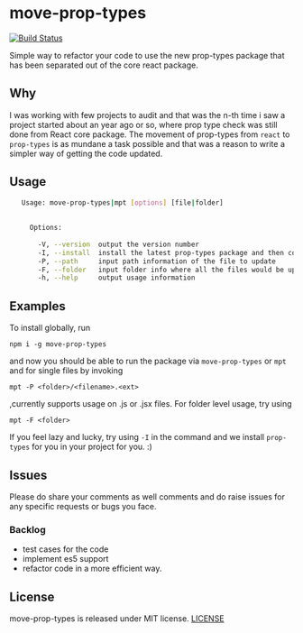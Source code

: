 # move-prop-types

[![Build Status](https://travis-ci.org/vichu1988/move-prop-types.svg?branch=master)](https://travis-ci.org/vichu1988/move-prop-types)

Simple way to refactor your code to use the new prop-types package that has been separated out of the core react package.

## Why

I was working with few projects to audit and that was the n-th time i saw a project started about an year ago or so, where prop type check was still done from React core package.
The movement of prop-types from `react` to `prop-types` is as mundane a task possible and that was a reason to write a simpler way of getting the code updated.

## Usage

```bash
   Usage: move-prop-types|mpt [options] [file|folder]
   
   
     Options:
   
       -V, --version  output the version number
       -I, --install  install the latest prop-types package and then continue with rest of the commands
       -P, --path     input path information of the file to update
       -F, --folder   input folder info where all the files would be updated
       -h, --help     output usage information
```

## Examples

To install globally, run

    npm i -g move-prop-types 

and now you should be able to run the package via `move-prop-types` or `mpt` and for single files by invoking

    mpt -P <folder>/<filename>.<ext>

,currently supports usage on .js or .jsx files. For folder level usage, try using 

    mpt -F <folder>
    
If you feel lazy and lucky, try using `-I` in the command and we install `prop-types` for you in your project for you. :)

## Issues
Please do share your comments as well comments and do raise issues for any specific requests or bugs you face.

### Backlog
* test cases for the code
* implement es5 support
* refactor code in a more efficient way.


## License
move-prop-types is released under MIT license.
[LICENSE](LICENSE)
